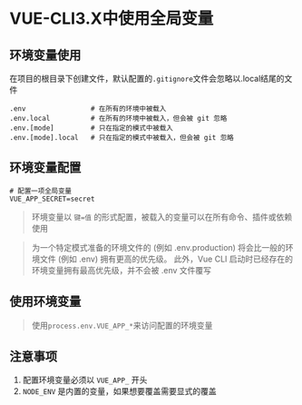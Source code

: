 # VUE-CLI3.X中使用全局变量

## 环境变量使用

在项目的根目录下创建文件，默认配置的`.gitignore`文件会忽略以.local结尾的文件

```text
.env                # 在所有的环境中被载入
.env.local          # 在所有的环境中被载入，但会被 git 忽略
.env.[mode]         # 只在指定的模式中被载入
.env.[mode].local   # 只在指定的模式中被载入，但会被 git 忽略
```

## 环境变量配置

```text
# 配置一项全局变量
VUE_APP_SECRET=secret
```

> 环境变量以 `键=值` 的形式配置，被载入的变量可以在所有命令、插件或依赖使用


> 为一个特定模式准备的环境文件的 (例如 .env.production) 将会比一般的环境文件 (例如 .env) 拥有更高的优先级。
> 此外，Vue CLI 启动时已经存在的环境变量拥有最高优先级，并不会被 .env 文件覆写

## 使用环境变量

> 使用`process.env.VUE_APP_*`来访问配置的环境变量

## 注意事项

1. 配置环境变量必须以 `VUE_APP_` 开头
2. `NODE_ENV` 是内置的变量，如果想要覆盖需要显式的覆盖
